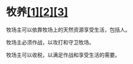 # 牧养[[1]](./appendices/for-survivors.md)[[2]](./appendices/artificial-cowboy.md)[[3]](./appendices/interstellar-migration.md)

牧场主可以依靠牧场上的天然资源享受生活，包括人。

牧场主必须作战，以攻打和守卫牧场。

牧场主可以收税，以满足作战和享受生活的需要。
